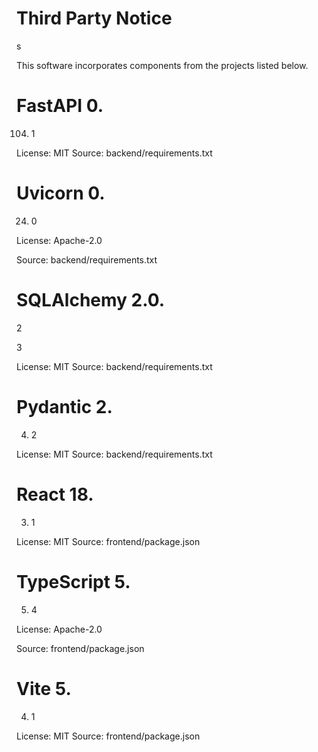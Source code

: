 

# Third Party Notice

s

This software incorporates components from the projects listed below.

#

# FastAPI 0.

104. 1

License: MIT
Source: backend/requirements.txt

#

# Uvicorn 0.

24. 0

License: Apache-2.0



Source: backend/requirements.txt

#

# SQLAlchemy 2.0.

2

3

License: MIT
Source: backend/requirements.txt

#

# Pydantic 2.

4. 2

License: MIT
Source: backend/requirements.txt

#

# React 18.

3. 1

License: MIT
Source: frontend/package.json

#

# TypeScript 5.

5. 4

License: Apache-2.0



Source: frontend/package.json

#

# Vite 5.

4. 1

License: MIT
Source: frontend/package.json
